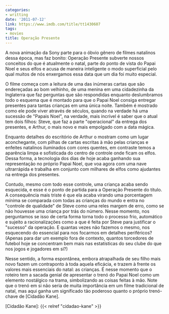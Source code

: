 ```yaml
---
categories:
- writting
date: '2011-07-12'
link: https://www.imdb.com/title/tt1430607
tags:
- movies
title: Operação Presente
---
```


A nova animação da Sony parte para o óbvio gênero de filmes natalinos dessa época, mas faz bonito: Operação Presente subverte nossos conceitos do que é atualmente o natal, parte do ponto de vista do Papai Noel e seus elfos e acusa de maneira inteligente o modo superficial pelo qual muitos de nós enxergamos essa data que um dia foi muito especial.

O filme começa com a leitura de uma das inúmeras cartas que são endereçadas ao bom velhinho, de uma menina em uma cidadezinha da Inglaterra que faz perguntas que são respondidas enquanto deslumbramos todo o esquema que é montado para que o Papai Noel consiga entregar presentes para tantas crianças em uma única noite. Também é mostrado como ele pode viver através de séculos, quando na verdade há uma sucessão de "Papais Noel", na verdade, mais incrível é saber que o atual tem dois filhos: Steve, que faz a parte "operacional" da entrega dos presentes, e Arthur, o mais novo e mais empolgado com a data mágica.

Enquanto detalhes do escritório de Arthur o mostram como um lugar aconchegante, com pilhas de cartas escritas à mão pelas crianças e enfeites natalinos iluminados com cores quentes, em contraste temos a aparência limpa e sofisticada do centro de controle onde ficam os elfos. Dessa forma, a tecnologia dos dias de hoje acaba ganhando sua representação no próprio Papai Noel, que voa agora com uma nave ultrarrápida e trabalha em conjunto com milhares de elfos como ajudantes na entrega dos presentes.

Contudo, mesmo com todo esse controle, uma criança acaba sendo esquecida, e esse é o ponto de partida para a Operação Presente do título. A consequência mais triste é que ela acaba virando uma porcentagem mínima se comparada com todas as crianças do mundo e entra no "controle de qualidade" de Steve como uma reles margem de erro, como se não houvesse uma criança por trás do número. Nesse momento, nos perguntamos se isso de certa forma torna todo o processo frio, automático e sujeito a racionalizações como a que é feita por Steve para justificar o "sucesso" da operação. E quantas vezes não fazemos o mesmo, nos esquecendo do essencial para nos focarmos em detalhes periféricos? (Apenas para dar um exemplo fora de contexto, quantos torcedores de futebol hoje se concentram bem mais nas estatísticas do seu clube do que nos jogos e jogadores em si?)

Nesse sentido, a forma espontânea, embora atrapalhada de seu filho mais novo fazem um contraponto à toda aquela eficácia, e trazem à frente os valores mais essenciais do natal: as crianças. É nesse momento que o roteiro tem a sacada genial de apresentar o trenó do Papai Noel como um elemento nostálgico na trama, simbolizando as coisas feitas à mão. Note que o trenó em si não seria de muita importância em um filme tradicional de natal, mas aqui ganha um significado tão poderoso quanto o próprio trenó-chave de [Cidadão Kane].

[Cidadão Kane]: {{< relref "cidadao-kane" >}}

